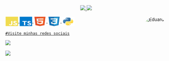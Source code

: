 <div align="center">
  <a href="https://github.com/biofoxbio/biofoxbio">
  <img height="180em" src="https://github-readme-stats.vercel.app/api?username=biofoxbio&show_icons=true&theme=highcontrastt&include_all_commits=true&count_private=true"/>
  <img height="180em" src="https://github-readme-stats.vercel.app/api/top-langs/?username=biofoxbio&layout=compact&langs_count=7&theme=highcontrast"/>
</div>
  
  <div style="display: inline_block"><br>
  <img align="center" alt="Eduardo-js" height="30" width="40" src="https://raw.githubusercontent.com/devicons/devicon/master/icons/javascript/javascript-plain.svg">
  <img align="center" alt="Eduardo-TypeScript" height="30" width="40" src="https://raw.githubusercontent.com/devicons/devicon/master/icons/typescript/typescript-plain.svg">
  
  <img align="center" alt="Eduardo html" height="30" width="40" src="https://raw.githubusercontent.com/devicons/devicon/master/icons/html5/html5-original.svg">
  <img align="center" alt="Eduardo css" height="30" width="40" src="https://raw.githubusercontent.com/devicons/devicon/master/icons/css3/css3-original.svg">
  <img align="center" alt="Eduardo python" height="30" width="40" src="https://raw.githubusercontent.com/devicons/devicon/master/icons/python/python-original.svg">
 
  <img align="right" alt="Eduardo" height="150" style="border-radius:50px;" >
   
    
    #Visite minhas redes sociais
  
  <div style="width: 300px;"> 
  <a href="https://github.com/biofoxbio/biofoxbio " target="_blank"><img src="https://img.shields.io/badge/GitHub-100000?style=for-the-badge&logo=github&logoColor=highcontrast " target="_blank"></a>
  
  
  <a href="https://www.linkedin.com/in/eduardosantosbatista/ " target="_blank"><img src="https://img.shields.io/badge/-LinkedIn-%230077B5?style=for-the-badge&logo=linkedin&logoColor=white" target="_blank"></a>  
 </div>
    
   
    

